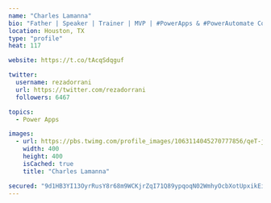 ```yaml
---
name: "Charles Lamanna"
bio: "Father | Speaker | Trainer | MVP | #PowerApps & #PowerAutomate Community Super User | YouTuber Right-pointing triangle http://youtube.com/c/rezadorrani | Learn - Share - Clockwise rightwards and leftwards open circle arrows"
location: Houston, TX
type: "profile"
heat: 117

website: https://t.co/tAcqSdqguf

twitter:
  username: rezadorrani
  url: https://twitter.com/rezadorrani
  followers: 6467

topics:
  - Power Apps

images:
  - url: https://pbs.twimg.com/profile_images/1063114045270777856/qeT-jpWr_400x400.jpg
    width: 400
    height: 400
    isCached: true
    title: "Charles Lamanna"

secured: "9d1HB3YI13OyrRusY8r68m9WCKjrZqI71Q89ypqoqN02WmhyOcbXotUpxikEiRtZlujYyFoSCVUVjGuW1V09aOkGrfSUz/ncqinCaOXnbZDatFksAGKB8oPkd/kISbzuvqNR/p49isQ1uJEO5Lsx1i9U7RxuT0EexE/3hF+E3lNopM1bmK/1+DU1ig8lpMomlR2skxgp6DsN+JEXs7ngXyJhx5Ti8M5KtbeiawI15rfCPJmF4sqiM0RJ0yQPf03n/v6RGmpLA4YKXQI5KG+LPj9Qt3hg8Ty7YOKMzhbAo0dR7goIG1fHtT7XG1Z7nE88asLZ2nwCi4PjtjXdI/kR1beYXgdB2MJqH90I2rIWrS2K+Wbd2D+M4BEMcka5+dQt+Yltm/214L5mtHo5tDzJQMHl4K8hEqyutBxs07+lAWQ=;HTQZxRRBPC/WQoTJa5MZxA=="
---
```


